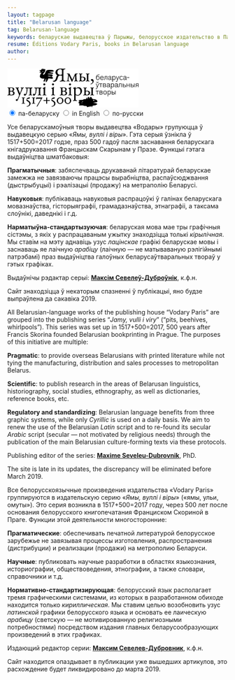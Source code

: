 ```yaml
---
layout: tagpage
title: "Belarusan language"
tag: Belarusan·language
keywords: беларускае выдавецтва ў Парыжы, белорусское издательство в Париже, водары, водари, ямы, вулли, вуллі, ульи, виры, віры, водовороты, омуты, whirlpools, pits, beehives
resume: Éditions Vodary Paris, books in Belarusan language
author: 
---
```


<img src="/assets/img/JVV2017.png" width="300px">

<div class="tabset">
  <!-- Tab 1 -->
  <input type="radio" name="tabset" id="tab1" aria-controls="bel" checked>
  <label for="tab1">па-беларуску</label>
  <!-- Tab 2 -->
  <input type="radio" name="tabset" id="tab2" aria-controls="en">
  <label for="tab2">in English</label>
  <!-- Tab 3 -->
  <input type="radio" name="tabset" id="tab3" aria-controls="rus">
  <label for="tab3">по-русски</label>
  
  <div class="tab-panels">
    <section id="bel" class="tab-panel">
      <p>Усе беларускамоўныя творы выдавецтва &laquo;Водары&raquo; групуюцца ў выдавецкую серыю &laquo;<em>Ямы, вуллі і віры</em>&raquo;. Гэта серыя ўзнікла ў 1517+500=2017 годзе, праз 500 гадоў пасля заснавання беларускага кнігадрукавання Францыскам Скарынам у Празе. Функцыі гэтага выдаўніцтва шматбаковыя:</p>
<p><strong>Прагматычныя</strong>: забяспечваць друкаванай літаратурай беларускае замежжа не завязваючы працэсы вырабніцтва, распаўсюджвання (дыстрыбуцыі) і рэалізацыі (продажу) на метраполію Беларусі.</p>
<p><strong>Навуковыя</strong>: публікаваць навуковыя распрацоўкі ў галінах беларускага мовазнаўства, гісторыяграфіі, грамадазнаўства, этнаграфіі, а таксама слоўнікі, даведнікі і г.д.</p>
<p><strong>Нарматы</strong><strong>ў</strong><strong>на-стандартызуючая</strong>: беларуская мова мае тры графічныя сістэмы, з якіх у распрацаваным ужытку знаходзіцца толькі <em>кірылічная</em>. Мы ставім на мэту аднавіць узус <em>лацінскае</em> графікі беларускае мовы і заснаваць яе лаічную <em>арабіцу</em> (лаічную &mdash; не матываваную рэлігійнымі патрэбамі) праз выдаўніцтва галоўных беларусаўтваральных твораў у гэтых графіках.</p>
<p>Выдаўнічы рэдактар серыі: <strong><a href="https://seveleu.com" target="_blank">Максім Севелеў-Дуброўнік</a></strong>, к.ф.н.</p>
<p>Сайт знаходзіцца ў некаторым спазненні ў публікацыі, яно будзе выпраўлена да сакавіка 2019.</p>
    </section>
      <section id="en" class="tab-panel">
      <p>All Belarusian-language works of the publishing house &ldquo;Vodary Paris&rdquo; are grouped into the publishing series &ldquo;<em>Jamy, vulli i viry</em>&rdquo; (&ldquo;pits, beehives, whirlpools&rdquo;). This series was set up in 1517+500=2017, 500 years after Francis Skorina founded Belarusian bookprinting in Prague. The purposes of this initiative are multiple:</p>
<p><strong>Pragmatic</strong>: to provide overseas Belarusians with printed literature while not tying the manufacturing, distribution and sales processes to metropolitan Belarus.</p>
<p><strong>Scientific</strong>: to publish research in the areas of Belarusan linguistics, historiography, social studies, ethnography, as well as dictionaries, reference books, etc.</p>
<p><strong>Regulatory and standardizing</strong>: Belarusian language benefits from three graphic systems, while only <em>Cyrillic</em> is used on a daily basis. We aim to renew the use of the Belarusian <em>Latin</em> script and to re-found its secular <em>Arabic</em> script (secular &mdash; not motivated by religious needs) through the publication of the main Belarusian culture-forming texts via these protocols.</p>
<p>Publishing editor of the series: <strong><a href="https://seveleu.com" target="_blank">Maxime Seveleu-Dubrovnik</a></strong>, PhD.</p>
<p>The site is late in its updates, the discrepancy will be eliminated before March 2019.</p>
  </section>
    <section id="rus" class="tab-panel">
      <p>Все белорусскоязычные произведения издательства &laquo;Vodary Paris&raquo; группируются в издательскую серию &laquo;<em>Ямы, вуллі і віры</em>&raquo; (&laquo;ямы, ульи, омуты&raquo;). Это серия возникла в 1517+500=2017 году, через 500 лет после основания белорусского книгопечатания Франциском Скориной в Праге. Функции этой деятельности многосторонние:</p>
<p><strong>Прагматические</strong>: обеспечивать печатной литературой белорусское зарубежье не завязывая процессы изготовления, распространения (дистрибуции) и реализации (продажи) на метрополию Беларуси.</p>
<p><strong>Научные</strong>: публиковать научные разработки в областях языкознания, историографии, обществоведения, этнографии, а также словари, справочники и т.д.</p>
<p><strong>Нормативно-стандартизирующая</strong>: белорусский язык располагает тремя графическими системами, из которых в разработанном обиходе находится только <em>кириллическая</em>. Мы ставим целью возобновить узус <em>латинской</em> графики белорусского языка и основать ее лаическую <em>арабицу</em> (светскую &mdash; не мотивированную религиозными потребностями) посредством издания главных беларусообразующих произведений в этих графиках.</p>
<p>Издающий редактор серии: <strong><a href="https://seveleu.com" target="_blank">Максим Севелев-Дубровник</a></strong>, к.ф.н.</p>
<p>Сайт находится опаздывает в публикации уже вышедших артикулов, это расхождение будет ликвидировано до марта 2019.</p>
    </section>
  </div>
  
</div>
